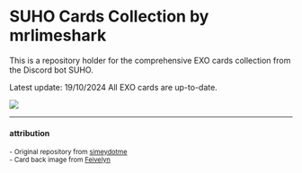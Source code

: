 # SUHO Cards Collection by mrlimeshark

This is a repository holder for the comprehensive EXO cards collection from the Discord bot SUHO.

Latest update: 19/10/2024
All EXO cards are up-to-date.

<img src="public/suho-collection-demo.gif" />





---

#### attribution

<sub>- Original repository from [simeydotme](https://github.com/simeydotme/pokemon-cards-css)</sub>  
<sub>- Card back image from [Feivelyn](https://www.deviantart.com/feivelyn/art/playing-card-back-872206690)</sub>
